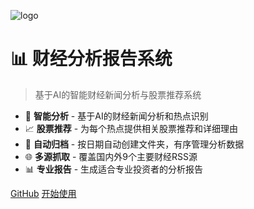 ![logo](https://docsify.js.org/_media/icon.svg)

# 📊 财经分析报告系统

> 基于AI的智能财经新闻分析与股票推荐系统

- 🤖 **智能分析** - 基于AI的财经新闻分析和热点识别
- 📈 **股票推荐** - 为每个热点提供相关股票推荐和详细理由  
- 📁 **自动归档** - 按日期自动创建文件夹，有序管理分析数据
- 🌐 **多源抓取** - 覆盖国内外9个主要财经RSS源
- 📊 **专业报告** - 生成适合专业投资者的分析报告

[GitHub](https://github.com/your-username/Financial-report)
[开始使用](#📊-财经分析报告系统)
